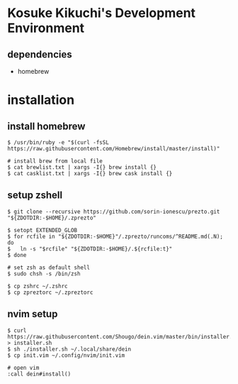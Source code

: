 # Kosuke Kikuchi's Development Environment

## dependencies
* homebrew

# installation
## install homebrew
```
$ /usr/bin/ruby -e "$(curl -fsSL https://raw.githubusercontent.com/Homebrew/install/master/install)"

# install brew from local file
$ cat brewlist.txt | xargs -I{} brew install {}
$ cat casklist.txt | xargs -I{} brew cask install {}
``` 

## setup zshell
```
$ git clone --recursive https://github.com/sorin-ionescu/prezto.git "${ZDOTDIR:-$HOME}/.zprezto"

$ setopt EXTENDED_GLOB
$ for rcfile in "${ZDOTDIR:-$HOME}"/.zprezto/runcoms/^README.md(.N); do
$   ln -s "$rcfile" "${ZDOTDIR:-$HOME}/.${rcfile:t}"
$ done

# set zsh as default shell
$ sudo chsh -s /bin/zsh

$ cp zshrc ~/.zshrc
$ cp zpreztorc ~/.zpreztorc
``` 

## nvim setup
``` 
$ curl https://raw.githubusercontent.com/Shougo/dein.vim/master/bin/installer.sh > installer.sh
$ sh ./installer.sh ~/.local/share/dein
$ cp init.vim ~/.config/nvim/init.vim

# open vim
:call dein#install()
```


